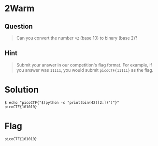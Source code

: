 # 2Warm 
## Question
>Can you convert the number `42` (base 10) to binary (base 2)?

## Hint
>Submit your answer in our competition's flag format. For example, if you answer was `11111`, you would submit `picoCTF{11111}` as the flag.

# Solution
~~~~
$ echo "picoCTF{"$(python -c "print(bin(42)[2:])")"}"
picoCTF{101010}
~~~~

# Flag
`picoCTF{101010}`
